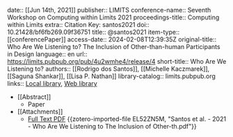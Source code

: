 date:: [[Jun 14th, 2021]]
publisher:: LIMITS
conference-name:: Seventh Workshop on Computing within Limits 2021
proceedings-title:: Computing within Limits
extra:: Citation Key: santos2021
doi:: 10.21428/bf6fb269.09f36751
title:: @santos2021
item-type:: [[conferencePaper]]
access-date:: 2024-02-08T12:39:35Z
original-title:: Who Are We Listening to? The Inclusion of Other-than-human Participants in Design
language:: en
url:: https://limits.pubpub.org/pub/4u2wmhe4/release/4
short-title:: Who Are We Listening to?
authors:: [[Rodrigo dos Santos]], [[Michelle Kaczmarek]], [[Saguna Shankar]], [[Lisa P. Nathan]]
library-catalog:: limits.pubpub.org
links:: [Local library](zotero://select/groups/2386895/items/PVV78Z4E), [Web library](https://www.zotero.org/groups/2386895/items/PVV78Z4E)

- [[Abstract]]
	- Paper
- [[Attachments]]
	- [Full Text PDF](https://limits.pubpub.org/pub/4u2wmhe4/download/pdf) {{zotero-imported-file EL52ZN5M, "Santos et al. - 2021 - Who Are We Listening to The Inclusion of Other-th.pdf"}}